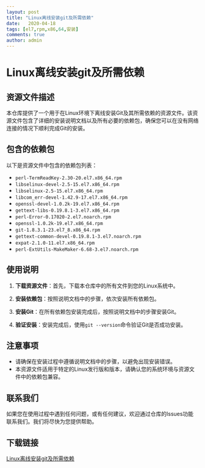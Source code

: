 ```yaml
---
layout: post
title: "Linux离线安装git及所需依赖"
date:   2020-04-18
tags: [el7,rpm,x86,64,安装]
comments: true
author: admin
---
```

# Linux离线安装git及所需依赖

## 资源文件描述

本仓库提供了一个用于在Linux环境下离线安装Git及其所需依赖的资源文件。该资源文件包含了详细的安装说明文档以及所有必要的依赖包，确保您可以在没有网络连接的情况下顺利完成Git的安装。

## 包含的依赖包

以下是资源文件中包含的依赖包列表：

- `perl-TermReadKey-2.30-20.el7.x86_64.rpm`
- `libselinux-devel-2.5-15.el7.x86_64.rpm`
- `libselinux-2.5-15.el7.x86_64.rpm`
- `libcom_err-devel-1.42.9-17.el7.x86_64.rpm`
- `openssl-devel-1.0.2k-19.el7.x86_64.rpm`
- `gettext-libs-0.19.8.1-3.el7.x86_64.rpm`
- `perl-Error-0.17020-2.el7.noarch.rpm`
- `openssl-1.0.2k-19.el7.x86_64.rpm`
- `git-1.8.3.1-23.el7_8.x86_64.rpm`
- `gettext-common-devel-0.19.8.1-3.el7.noarch.rpm`
- `expat-2.1.0-11.el7.x86_64.rpm`
- `perl-ExtUtils-MakeMaker-6.68-3.el7.noarch.rpm`

## 使用说明

1. **下载资源文件**：首先，下载本仓库中的所有文件到您的Linux系统中。

2. **安装依赖包**：按照说明文档中的步骤，依次安装所有依赖包。

3. **安装Git**：在所有依赖包安装完成后，按照说明文档中的步骤安装Git。

4. **验证安装**：安装完成后，使用`git --version`命令验证Git是否成功安装。

## 注意事项

- 请确保在安装过程中遵循说明文档中的步骤，以避免出现安装错误。
- 本资源文件适用于特定的Linux发行版和版本，请确认您的系统环境与资源文件中的依赖包兼容。

## 联系我们

如果您在使用过程中遇到任何问题，或有任何建议，欢迎通过仓库的Issues功能联系我们。我们将尽快为您提供帮助。

## 下载链接

[Linux离线安装git及所需依赖](https://pan.quark.cn/s/9dc90bd6e80c)